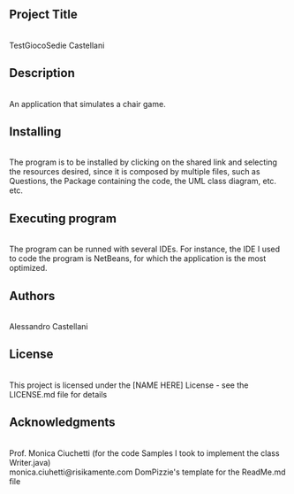 <h2>Project Title</h2> <br>
TestGiocoSedie Castellani
<br>

<h2>Description </h2><br>
An application that simulates a chair game.  
<br>

<h2> Installing</h2> <br>
The program is to be installed by clicking on the shared link and selecting the resources desired, since it is composed by multiple files, such as Questions, the Package containing the code, the UML class diagram, etc. etc.
<br>

<h2>Executing program </h2><br>
The program can be runned with several IDEs. For instance, the IDE I used to code the program is NetBeans, for which the application is the most optimized. 
<br>

<h2>Authors </h2><br>
Alessandro Castellani 
<br>

<h2>License</h2> <br>
This project is licensed under the [NAME HERE] License - see the LICENSE.md file for details
<br>

<h2>Acknowledgments </h2> <br>
Prof. Monica Ciuchetti (for the code Samples I took to implement the class Writer.java) <br>monica.ciuhetti@risikamente.com
DomPizzie's template for the ReadMe.md file 

